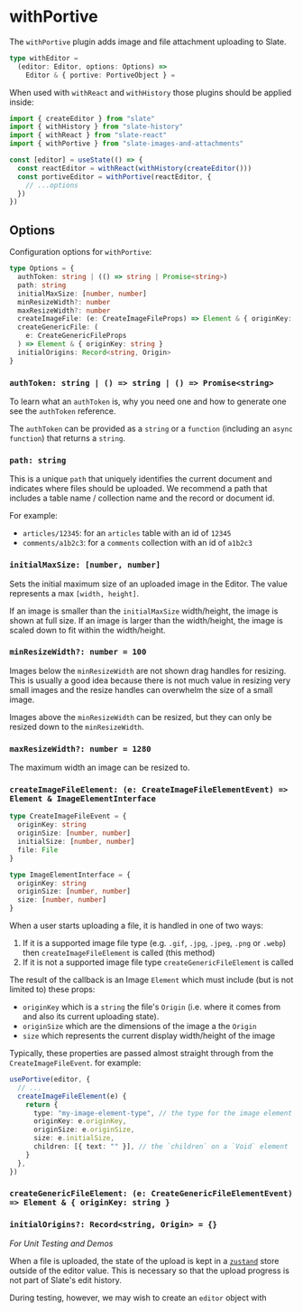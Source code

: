 # withPortive

The `withPortive` plugin adds image and file attachment uploading to Slate.

```ts
type withEditor =
  (editor: Editor, options: Options) =>
    Editor & { portive: PortiveObject } =
```

When used with `withReact` and `withHistory` those plugins should be applied inside:

```ts
import { createEditor } from "slate"
import { withHistory } from "slate-history"
import { withReact } from "slate-react"
import { withPortive } from "slate-images-and-attachments"

const [editor] = useState(() => {
  const reactEditor = withReact(withHistory(createEditor()))
  const portiveEditor = withPortive(reactEditor, {
    // ...options
  })
})
```

## Options

Configuration options for `withPortive`:

```ts
type Options = {
  authToken: string | (() => string | Promise<string>)
  path: string
  initialMaxSize: [number, number]
  minResizeWidth?: number
  maxResizeWidth?: number
  createImageFile: (e: CreateImageFileProps) => Element & { originKey: string }
  createGenericFile: (
    e: CreateGenericFileProps
  ) => Element & { originKey: string }
  initialOrigins: Record<string, Origin>
}
```

### `authToken: string | () => string | () => Promise<string>`

To learn what an `authToken` is, why you need one and how to generate one see the `authToken` reference.

The `authToken` can be provided as a `string` or a `function` (including an `async function`) that returns a `string`.

### `path: string`

This is a unique `path` that uniquely identifies the current document and indicates where files should be uploaded. We recommend a path that includes a table name / collection name and the record or document id.

For example:

- `articles/12345`: for an `articles` table with an id of `12345`
- `comments/a1b2c3`: for a `comments` collection with an id of `a1b2c3`

### `initialMaxSize: [number, number]`

Sets the initial maximum size of an uploaded image in the Editor. The value represents a max `[width, height]`.

If an image is smaller than the `initialMaxSize` width/height, the image is shown at full size. If an image is larger than the width/height, the image is scaled down to fit within the width/height.

### `minResizeWidth?: number = 100`

Images below the `minResizeWidth` are not shown drag handles for resizing. This is usually a good idea because there is not much value in resizing very small images and the resize handles can overwhelm the size of a small image.

Images above the `minResizeWidth` can be resized, but they can only be resized down to the `minResizeWidth`.

### `maxResizeWidth?: number = 1280`

The maximum width an image can be resized to.

### `createImageFileElement: (e: CreateImageFileElementEvent) => Element & ImageElementInterface`

```ts
type CreateImageFileEvent = {
  originKey: string
  originSize: [number, number]
  initialSize: [number, number]
  file: File
}

type ImageElementInterface = {
  originKey: string
  originSize: [number, number]
  size: [number, number]
}
```

When a user starts uploading a file, it is handled in one of two ways:

1. If it is a supported image file type (e.g. `.gif`, `.jpg`, `.jpeg`, `.png` or `.webp`) then `createImageFileElement` is called (this method)
2. If it is not a supported image file type `createGenericFileElement` is called

The result of the callback is an Image `Element` which must include (but is not limited to) these props:

- `originKey` which is a `string` the file's `Origin` (i.e. where it comes from and also its current uploading state).
- `originSize` which are the dimensions of the image a the `Origin`
- `size` which represents the current display width/height of the image

Typically, these properties are passed almost straight through from the `CreateImageFileEvent`. for example:

```ts
usePortive(editor, {
  // ...
  createImageFileElement(e) {
    return {
      type: "my-image-element-type", // the type for the image element desired
      originKey: e.originKey,
      originSize: e.originSize,
      size: e.initialSize,
      children: [{ text: "" }], // the `children` on a `Void` element
    }
  },
})
```

### `createGenericFileElement: (e: CreateGenericFileElementEvent) => Element & { originKey: string }`

### `initialOrigins?: Record<string, Origin> = {}`

_For Unit Testing and Demos_

When a file is uploaded, the state of the upload is kept in a [`zustand`](https://github.com/pmndrs/zustand) store outside of the editor value. This is necessary so that the upload progress is not part of Slate's edit history.

During testing, however, we may wish to create an `editor` object with
